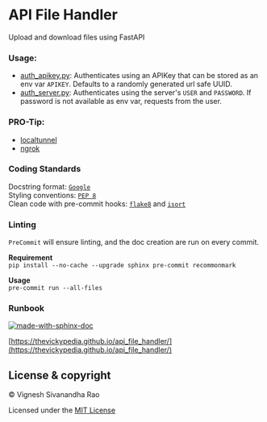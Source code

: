 # API File Handler
Upload and download files using FastAPI

### Usage:
- [auth_apikey.py](https://github.com/thevickypedia/api_file_handler/blob/main/auth_apikey.py):
Authenticates using an APIKey that can be stored as an env var `APIKEY`. Defaults to a randomly generated url safe UUID.
- [auth_server.py](https://github.com/thevickypedia/api_file_handler/blob/main/auth_server.py):
Authenticates using the server's `USER` and `PASSWORD`. If password is not available as env var, requests from the user.

### PRO-Tip:
- [localtunnel](https://theboroer.github.io/localtunnel-www/)
- [ngrok](https://ngrok.com/docs)

### Coding Standards
Docstring format: [`Google`](https://google.github.io/styleguide/pyguide.html#38-comments-and-docstrings) <br>
Styling conventions: [`PEP 8`](https://www.python.org/dev/peps/pep-0008/) <br>
Clean code with pre-commit hooks: [`flake8`](https://flake8.pycqa.org/en/latest/) and 
[`isort`](https://pycqa.github.io/isort/)

### Linting
`PreCommit` will ensure linting, and the doc creation are run on every commit.

**Requirement**
<br>
`pip install --no-cache --upgrade sphinx pre-commit recommonmark`

**Usage**
<br>
`pre-commit run --all-files`

### Runbook
[![made-with-sphinx-doc](https://img.shields.io/badge/Code%20Docs-Sphinx-1f425f.svg)](https://www.sphinx-doc.org/en/master/man/sphinx-autogen.html)

[https://thevickypedia.github.io/api_file_handler/](https://thevickypedia.github.io/api_file_handler/)

## License & copyright
&copy; Vignesh Sivanandha Rao

Licensed under the [MIT License](https://github.com/thevickypedia/Jarvis/blob/master/LICENSE)
